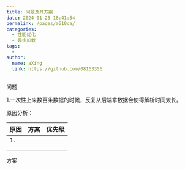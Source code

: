 ```yaml
---
title: 问题及其方案
date: 2024-01-25 18:41:54
permalink: /pages/a610ca/
categories:
  - 性能优化
  - 异步加载
tags:
  - 
author: 
  name: aXing
  link: https://github.com/08163356
---
```




问题

1.一次性上来数百条数据的时候，反复从后端拿数据会使得解析时间太长。

原因分析：

| 原因 | 方案 | 优先级 |
| ---- | ---- | ------ |
| 1.   |      |        |
|      |      |        |
|      |      |        |

方案
<!-- more -->


